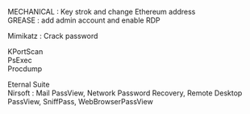 MECHANICAL : Key strok and change Ethereum address  
GREASE : add admin account and enable RDP  
  
Mimikatz : Crack password  
  
KPortScan  
PsExec  
Procdump  
  
Eternal Suite  
Nirsoft : Mail PassView, Network Password Recovery, Remote Desktop PassView, SniffPass, WebBrowserPassView 
